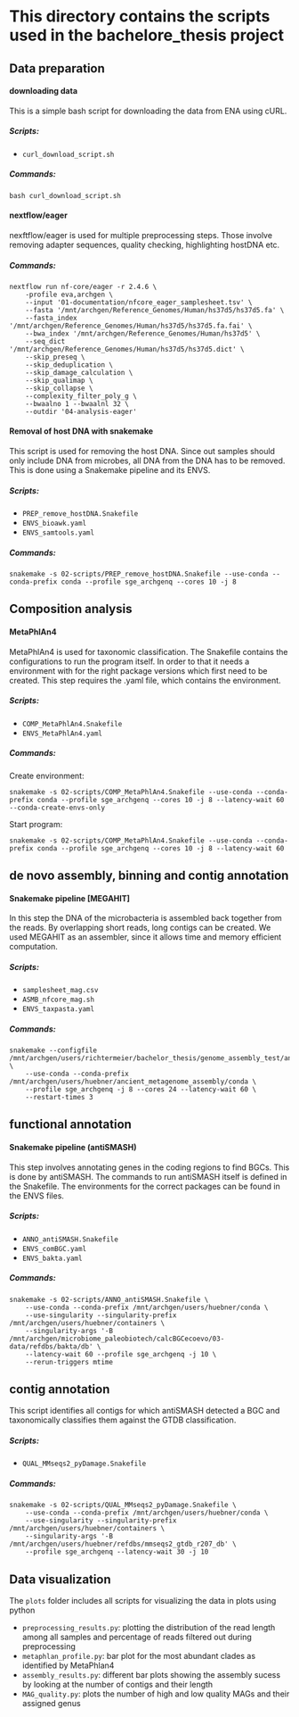 # This directory contains the scripts used in the bachelore_thesis project
## Data preparation
#### downloading data
This is a simple bash script for downloading the data from ENA using cURL.  
##### Scripts:  
- `curl_download_script.sh`
##### Commands:  
```
bash curl_download_script.sh
```
#### nextflow/eager
nexftflow/eager is used for multiple preprocessing steps. Those involve removing adapter sequences, quality checking, highlighting hostDNA etc.
##### Commands:  
```
nextflow run nf-core/eager -r 2.4.6 \
	-profile eva,archgen \
	--input '01-documentation/nfcore_eager_samplesheet.tsv' \
	--fasta '/mnt/archgen/Reference_Genomes/Human/hs37d5/hs37d5.fa' \
	--fasta_index '/mnt/archgen/Reference_Genomes/Human/hs37d5/hs37d5.fa.fai' \
	--bwa_index '/mnt/archgen/Reference_Genomes/Human/hs37d5' \
	--seq_dict '/mnt/archgen/Reference_Genomes/Human/hs37d5/hs37d5.dict' \
	--skip_preseq \
	--skip_deduplication \
	--skip_damage_calculation \
	--skip_qualimap \
	--skip_collapse \
	--complexity_filter_poly_g \
	--bwaalno 1 --bwaalnl 32 \
	--outdir '04-analysis-eager' 
```
#### Removal of host DNA with snakemake
This script is used for removing the host DNA. Since out samples should only include DNA from microbes, all DNA from the DNA has to be removed. This is done using a Snakemake pipeline and its ENVS.
##### Scripts:
- `PREP_remove_hostDNA.Snakefile`
- `ENVS_bioawk.yaml`
- `ENVS_samtools.yaml`
##### Commands:  
```
snakemake -s 02-scripts/PREP_remove_hostDNA.Snakefile --use-conda --conda-prefix conda --profile sge_archgenq --cores 10 -j 8
```
## Composition analysis
#### MetaPhlAn4
MetaPhlAn4 is used for taxonomic classification. The Snakefile contains the configurations to run the program itself. In order to that it needs a environment with for the right package versions which first need to be created. This step requires the .yaml file, which contains the environment.
##### Scripts:  
- `COMP_MetaPhlAn4.Snakefile`
- `ENVS_MetaPhlAn4.yaml`  
##### Commands:  
Create environment:  
```
snakemake -s 02-scripts/COMP_MetaPhlAn4.Snakefile --use-conda --conda-prefix conda --profile sge_archgenq --cores 10 -j 8 --latency-wait 60 --conda-create-envs-only
```
Start program:  
```
snakemake -s 02-scripts/COMP_MetaPhlAn4.Snakefile --use-conda --conda-prefix conda --profile sge_archgenq --cores 10 -j 8 --latency-wait 60
```

## de novo assembly, binning and contig annotation
#### Snakemake pipeline [MEGAHIT]
In this step the DNA of the microbacteria is assembled back together from the reads. By overlapping short reads, long contigs can be created. We used MEGAHIT as an assembler, since it allows time and memory efficient computation.
##### Scripts:  
- `samplesheet_mag.csv`
- `ASMB_nfcore_mag.sh`
- `ENVS_taxpasta.yaml`
##### Commands:
```
snakemake --configfile /mnt/archgen/users/richtermeier/bachelor_thesis/genome_assembly_test/ancient_metagenome_assembly/config/config.yaml \
	--use-conda --conda-prefix /mnt/archgen/users/huebner/ancient_metagenome_assembly/conda \
	--profile sge_archgenq -j 8 --cores 24 --latency-wait 60 \
	--restart-times 3
```
## functional annotation
#### Snakemake pipeline (antiSMASH)
This step involves annotating genes in the coding regions to find BGCs. This is done by antiSMASH. The commands to run antiSMASH itself is defined in the Snakefile. The environments for the correct packages can be found in the ENVS files.
##### Scripts:  
- `ANNO_antiSMASH.Snakefile`
- `ENVS_comBGC.yaml`
- `ENVS_bakta.yaml`
##### Commands: 
```
snakemake -s 02-scripts/ANNO_antiSMASH.Snakefile \
    --use-conda --conda-prefix /mnt/archgen/users/huebner/conda \
    --use-singularity --singularity-prefix /mnt/archgen/users/huebner/containers \
    --singularity-args '-B /mnt/archgen/microbiome_paleobiotech/calcBGCecoevo/03-data/refdbs/bakta/db' \
    --latency-wait 60 --profile sge_archgenq -j 10 \
    --rerun-triggers mtime
```

## contig annotation 
This script identifies all contigs for which antiSMASH detected a BGC and taxonomically classifies them against the GTDB classification. 
##### Scripts:
- `QUAL_MMseqs2_pyDamage.Snakefile`
##### Commands:
```
snakemake -s 02-scripts/QUAL_MMseqs2_pyDamage.Snakefile \
    --use-conda --conda-prefix /mnt/archgen/users/huebner/conda \
    --use-singularity --singularity-prefix /mnt/archgen/users/huebner/containers \
    --singularity-args '-B /mnt/archgen/users/huebner/refdbs/mmseqs2_gtdb_r207_db' \
    --profile sge_archgenq --latency-wait 30 -j 10
```

## Data visualization
The `plots` folder includes all scripts for visualizing the data in plots using python

- `preprocessing_results.py`: plotting the distribution of the read length among all samples and percentage of reads filtered out during preprocessing
- `metaphlan_profile.py`: bar plot for the most abundant clades as identified by MetaPhlan4
- `assembly_results.py`: different bar plots showing the assembly sucess by looking at the number of contigs and their length
- `MAG_quality.py`: plots the number of high and low quality MAGs and their assigned genus
